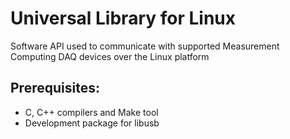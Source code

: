 # Universal Library for Linux
Software API used to communicate with supported Measurement Computing DAQ devices over the Linux platform 


Prerequisites:
---------------

  - C, C++ compilers and Make tool
  - Development package for libusb
